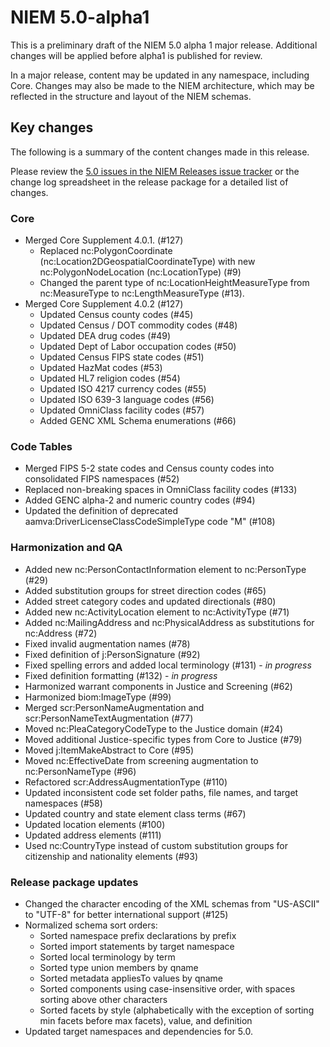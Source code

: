 
# NIEM 5.0-alpha1

This is a preliminary draft of the NIEM 5.0 alpha 1 major release.  Additional changes will be applied before alpha1 is published for review.

In a major release, content may be updated in any namespace, including Core.  Changes may also be made to the NIEM architecture, which may be reflected in the structure and layout of the NIEM schemas.

## Key changes

The following is a summary of the content changes made in this release.

Please review the [5.0 issues in the NIEM Releases issue tracker](https://github.com/NIEM/NIEM-Releases/issues?page=1&q=is%3Aissue+label%3A5.0+is%3Aclosed) or the change log spreadsheet in the release package for a detailed list of changes.

### Core

- Merged Core Supplement 4.0.1. (#127)
  - Replaced nc:PolygonCoordinate (nc:Location2DGeospatialCoordinateType) with new nc:PolygonNodeLocation (nc:LocationType) (#9)
  - Changed the parent type of nc:LocationHeightMeasureType from nc:MeasureType to nc:LengthMeasureType (#13).
- Merged Core Supplement 4.0.2 (#127)
  - Updated Census county codes (#45)
  - Updated Census / DOT commodity codes (#48)
  - Updated DEA drug codes (#49)
  - Updated Dept of Labor occupation codes (#50)
  - Updated Census FIPS state codes (#51)
  - Updated HazMat codes (#53)
  - Updated HL7 religion codes (#54)
  - Updated ISO 4217 currency codes (#55)
  - Updated ISO 639-3 language codes (#56)
  - Updated OmniClass facility codes (#57)
  - Added GENC XML Schema enumerations (#66)

### Code Tables

- Merged FIPS 5-2 state codes and Census county codes into consolidated FIPS namespaces (#52)
- Replaced non-breaking spaces in OmniClass facility codes (#133)
- Added GENC alpha-2 and numeric country codes (#94)
- Updated the definition of deprecated aamva:DriverLicenseClassCodeSimpleType code "M" (#108)

### Harmonization and QA

- Added new nc:PersonContactInformation element to nc:PersonType (#29)
- Added substitution groups for street direction codes (#65)
- Added street category codes and updated directionals (#80)
- Added new nc:ActivityLocation element to nc:ActivityType (#71)
- Added nc:MailingAddress and nc:PhysicalAddress as substitutions for nc:Address (#72)
- Fixed invalid augmentation names (#78)
- Fixed definition of j:PersonSignature (#92)
- Fixed spelling errors and added local terminology (#131) - *in progress*
- Fixed definition formatting (#132) - *in progress*
- Harmonized warrant components in Justice and Screening (#62)
- Harmonized biom:ImageType (#99)
- Merged scr:PersonNameAugmentation and scr:PersonNameTextAugmentation (#77)
- Moved nc:PleaCategoryCodeType to the Justice domain (#24)
- Moved additional Justice-specific types from Core to Justice (#79)
- Moved j:ItemMakeAbstract to Core (#95)
- Moved nc:EffectiveDate from screening augmentation to nc:PersonNameType (#96)
- Refactored scr:AddressAugmentationType (#110)
- Updated inconsistent code set folder paths, file names, and target namespaces (#58)
- Updated country and state element class terms (#67)
- Updated location elements (#100)
- Updated address elements (#111)
- Used nc:CountryType instead of custom substitution groups for citizenship and nationality elements (#93)

### Release package updates

- Changed the character encoding of the XML schemas from "US-ASCII" to "UTF-8" for better international support (#125)
- Normalized schema sort orders:
  - Sorted namespace prefix declarations by prefix
  - Sorted import statements by target namespace
  - Sorted local terminology by term
  - Sorted type union members by qname
  - Sorted metadata appliesTo values by qname
  - Sorted components using case-insensitive order, with spaces sorting above other characters
  - Sorted facets by style (alphabetically with the exception of sorting min facets before max facets), value, and definition
- Updated target namespaces and dependencies for 5.0.
